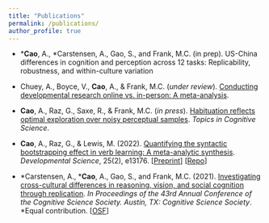 ```yaml
---
title: "Publications"
permalink: /publications/
author_profile: true
---
```


- \***Cao**, A., \*Carstensen, A., Gao, S., and Frank, M.C. (in prep). US-China differences in cognition and perception across 12 tasks: Replicability, robustness, and within-culture variation

- Chuey, A., Boyce, V., **Cao**, A., & Frank, M.C. (*under review*). [Conducting developmental research online vs. in-person: A meta-analysis](https://psyarxiv.com/qc6fw).

- **Cao**, A., Raz, G., Saxe, R., & Frank, M.C. (*in press*). [Habituation reflects optimal exploration over noisy perceptual samples](https://psyarxiv.com/jb7qy). *Topics in Cognitive Science*. 

- **Cao**, A., Raz, G.,  & Lewis, M. (2022). [Quantifying the syntactic bootstrapping effect in verb learning: A meta-analytic synthesis](https://onlinelibrary.wiley.com/doi/full/10.1111/desc.13176). *Developmental Science*, 25(2), e13176. [[Preprint](https://psyarxiv.com/x8ynm)] [[Repo](https://github.com/anjiecao/SyntacticBootstrappingMA)]

- \*Carstensen, A., \***Cao**, A., Gao, S., and Frank, M.C. (2021). [Investigating cross-cultural differences in reasoning, vision, and social cognition through replication](https://escholarship.org/content/qt3sn0030x/qt3sn0030x.pdf). *In Proceedings of the 43rd Annual Conference of the Cognitive Science Society. Austin, TX: Cognitive Science Society*. *Equal contribution.  [[OSF](https://osf.io/65hwd/)]


